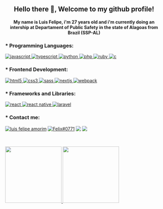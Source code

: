 <h2 align="center">Hello there 👋, Welcome to my github profile!</h1>
<h4 align="center">My name is Luis Felipe, i'm 27 years old and i'm currently doing an intership at Departament of Public Safety in the state of Alagoas from Brazil (SSP-AL)</h3>

<h3 align="left">* Programming Languages:</h3>
<p align="left">
<a href="https://developer.mozilla.org/en-US/docs/Web/JavaScript" target="_blank" rel="noreferrer"> <img src="https://img.shields.io/badge/JavaScript-323330?style=for-the-badge&logo=javascript&logoColor=F7DF1E" alt="javascript"/> </a>
<a href="https://www.typescriptlang.org/" target="_blank" rel="noreferrer"> <img src="https://img.shields.io/badge/TypeScript-007ACC?style=for-the-badge&logo=typescript&logoColor=white" alt="typescript"/> </a>
<a href="https://www.python.org" target="_blank" rel="noreferrer"> <img src="https://img.shields.io/badge/Python-3776AB?style=for-the-badge&logo=python&logoColor=white" alt="python"/> </a>
<a href="https://www.php.net" target="_blank" rel="noreferrer"> <img src="https://img.shields.io/badge/PHP-777BB4?style=for-the-badge&logo=php&logoColor=white" alt="php"/> </a>
<a href="https://www.ruby-lang.org/en/" target="_blank" rel="noreferrer"> <img src="https://img.shields.io/badge/Ruby-CC342D?style=for-the-badge&logo=ruby&logoColor=white" alt="ruby"/> </a>
<a href="https://www.cprogramming.com/" target="_blank" rel="noreferrer"> <img src="https://img.shields.io/badge/C-00599C?style=for-the-badge&logo=c&logoColor=white" alt="c"/> </a>
</p>

<h3 align="left">* Frontend Development:</h3>
<p align="left">
<a href="https://www.w3.org/html/" target="_blank" rel="noreferrer"> <img src="https://img.shields.io/badge/HTML5-E34F26?style=for-the-badge&logo=html5&logoColor=white" alt="html5"/> </a>
<a href="https://www.w3schools.com/css/" target="_blank" rel="noreferrer"> <img src="https://img.shields.io/badge/CSS3-1572B6?style=for-the-badge&logo=css3&logoColor=white" alt="css3"/> </a>
<a href="https://sass-lang.com" target="_blank" rel="noreferrer"> <img src="https://img.shields.io/badge/Sass-CC6699?style=for-the-badge&logo=sass&logoColor=white" alt="sass"/> </a>
<a href="https://nextjs.org/" target="_blank" rel="noreferrer"> <img src="https://img.shields.io/badge/Next-black?style=for-the-badge&logo=next.js&logoColor=white" alt="nextjs"/> </a>
<a href="https://webpack.js.org" target="_blank" rel="noreferrer"> <img src="https://img.shields.io/badge/webpack-%238DD6F9.svg?style=for-the-badge&logo=webpack&logoColor=black" alt="webpack"/> </a>
</p>

<h3 align="left">* Frameworks and Libraries:</h3>
<p align="left">
<a href="https://reactjs.org/" target="_blank" rel="noreferrer"> <img src="https://img.shields.io/badge/React-20232A?style=for-the-badge&logo=react&logoColor=61DAFB" alt="react"/> </a>
<a href="https://reactnative.dev/" target="blank" rel="noreferrer"> <img src="https://img.shields.io/badge/React_Native-20232A?style=for-the-badge&logo=react&logoColor=61DAFB" alt="react native"/> </a>
<a href="https://laravel.com/" target="_blank" rel="noreferrer"> <img src="https://img.shields.io/badge/Laravel-FF2D20?style=for-the-badge&logo=laravel&logoColor=white" alt="laravel"/> </a>
</p>

<h3 align="left">* Contact me:</h3>
<p align="left">
<a href="https://linkedin.com/in/luis-felipe-amorim-43b201210" target="_blank"><img align="center" src="https://img.shields.io/badge/LinkedIn-0077B5?style=for-the-badge&logo=linkedin&logoColor=white" alt="luis felipe amorim"/></a>
<a href="https://discordapp.com/users/226190122721345539" target="blank"><img align="center" src="https://img.shields.io/badge/Discord-7289DA?style=for-the-badge&logo=discord&logoColor=white" alt="Felix#0771"/></a>
<a href = "mailto:amorim.felix@gmail.com"><img align="center" src="https://img.shields.io/badge/-Gmail-%23333?style=for-the-badge&logo=gmail&logoColor=white" target="_blank"></a>
<a href = "mailto:amorim.felix@gmail.com"><img align="center" src="https://img.shields.io/badge/Microsoft_Outlook-0078D4?style=for-the-badge&logo=microsoft-outlook&logoColor=white"</img></a>
</p></br></br>

<a href="https://github.com/felipeam0rim">
  <img height="180em" src="https://github-readme-stats.vercel.app/api?username=felipeam0rim&show_icons=true&theme=dracula&include_all_commits=true&count_private=true"/>
  <img height="180em" src="https://github-readme-stats.vercel.app/api/top-langs/?username=rafaballerini&layout=compact&langs_count=7&theme=dracula"/>
</div>
